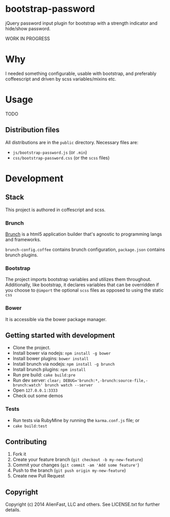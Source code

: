 bootstrap-password
===========
jQuery password input plugin for bootstrap with a strength indicator and hide/show password.

WORK IN PROGRESS

# Why
I needed something configurable, usable with bootstrap, and preferably coffeescript and driven by scss variables/mixins etc.

# Usage
TODO

## Distribution files
All distributions are in the `public` directory.  Necessary files are:
* `js/bootstrap-password.js` (or `.min`)
* `css/bootstrap-password.css` (or the `scss` files)

# Development

## Stack
This project is authored in coffescript and scss.

### Brunch
[Brunch](http://brunch.io) is a html5 application builder that's agnostic to programming langs and frameworks.

`brunch-config.coffee` contains brunch configuration, `package.json` contains brunch plugins.

### Bootstrap
The project imports bootstrap variables and utilizes them throughout.  Additionally, like bootstrap, it declares variables that can be overridden
if you choose to `@import` the optional `scss` files as opposed to using the static `css`

### Bower
It is accessible via the bower package manager.

## Getting started with development
* Clone the project.
* Install bower via nodejs: `npm install -g bower`
* Install bower plugins: `bower install`
* Install brunch via nodejs: `npm install -g brunch`
* Install brunch plugins: `npm install`
* Run pre build: `cake build:pre`
* Run dev server: `clear; DEBUG='brunch:*,-brunch:source-file,-brunch:watch' brunch watch --server`
* Open `127.0.0.1:3333`
* Check out some demos

### Tests
* Run tests via RubyMine by running the `karma.conf.js` file; or
* `cake build:test`


## Contributing
1. Fork it
2. Create your feature branch (`git checkout -b my-new-feature`)
3. Commit your changes (`git commit -am 'Add some feature'`)
4. Push to the branch (`git push origin my-new-feature`)
5. Create new Pull Request


## Copyright
Copyright (c) 2014 AlienFast, LLC and others. See LICENSE.txt for further details.
